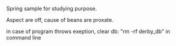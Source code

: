 Spring sample for studying purpose.

Aspect are off, cause of beans are proxate.

in case of program throws exeption, clear db: "rm -rf derby_db" in command line
